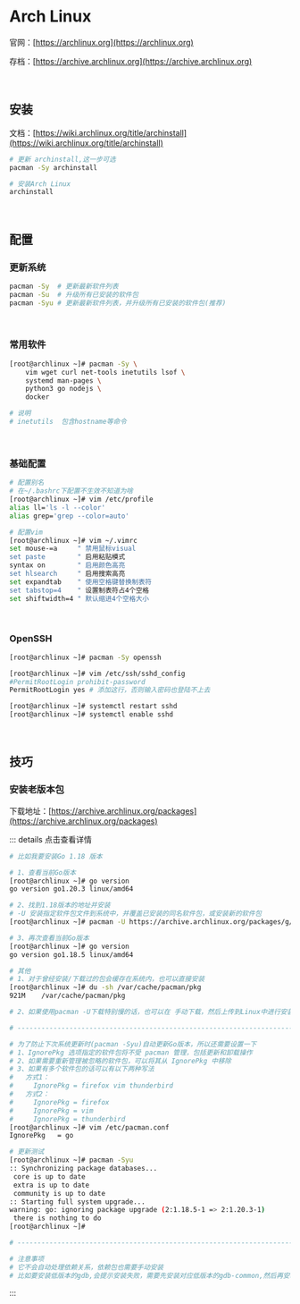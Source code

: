 # Arch Linux

官网：[https://archlinux.org](https://archlinux.org)

存档：[https://archive.archlinux.org](https://archive.archlinux.org)

<br />

## 安装

文档：[https://wiki.archlinux.org/title/archinstall](https://wiki.archlinux.org/title/archinstall)

```bash
# 更新 archinstall,这一步可选
pacman -Sy archinstall

# 安装Arch Linux
archinstall
```

<br />

## 配置

### 更新系统

```bash
pacman -Sy	# 更新最新软件列表
pacman -Su	# 升级所有已安装的软件包
pacman -Syu # 更新最新软件列表，并升级所有已安装的软件包(推荐)
```

<br />

### 常用软件

```bash
[root@archlinux ~]# pacman -Sy \
	vim wget curl net-tools inetutils lsof \
	systemd man-pages \
	python3 go nodejs \
	docker

# 说明
# inetutils  包含hostname等命令
```

<br />

### 基础配置

```bash
# 配置别名
# 在~/.bashrc下配置不生效不知道为啥
[root@archlinux ~]# vim /etc/profile
alias ll='ls -l --color'
alias grep='grep --color=auto'

# 配置vim
[root@archlinux ~]# vim ~/.vimrc
set mouse-=a     " 禁用鼠标visual
set paste        " 启用粘贴模式
syntax on        " 启用颜色高亮
set hlsearch     " 启用搜索高亮
set expandtab    " 使用空格键替换制表符
set tabstop=4    " 设置制表符占4个空格
set shiftwidth=4 " 默认缩进4个空格大小
```

<br />

### OpenSSH

```bash
[root@archlinux ~]# pacman -Sy openssh

[root@archlinux ~]# vim /etc/ssh/sshd_config
#PermitRootLogin prohibit-password
PermitRootLogin yes # 添加这行，否则输入密码也登陆不上去

[root@archlinux ~]# systemctl restart sshd
[root@archlinux ~]# systemctl enable sshd
```

<br />

## 技巧

### 安装老版本包

下载地址：[https://archive.archlinux.org/packages](https://archive.archlinux.org/packages)

::: details 点击查看详情

```bash
# 比如我要安装Go 1.18 版本

# 1、查看当前Go版本
[root@archlinux ~]# go version
go version go1.20.3 linux/amd64

# 2、找到1.18版本的地址并安装
# -U 安装指定软件包文件到系统中，并覆盖已安装的同名软件包，或安装新的软件包
[root@archlinux ~]# pacman -U https://archive.archlinux.org/packages/g/go/go-2%3A1.18.5-1-x86_64.pkg.tar.zst

# 3、再次查看当前Go版本
[root@archlinux ~]# go version
go version go1.18.5 linux/amd64

# 其他
# 1、对于曾经安装/下载过的包会缓存在系统内，也可以直接安装
[root@archlinux ~]# du -sh /var/cache/pacman/pkg
921M    /var/cache/pacman/pkg

# 2、如果使用pacman -U下载特别慢的话，也可以在 手动下载，然后上传到Linux中进行安装

# ------------------------------------------------------------------------------------------------------------

# 为了防止下次系统更新时(pacman -Syu)自动更新Go版本，所以还需要设置一下
# 1、IgnorePkg 选项指定的软件包将不受 pacman 管理，包括更新和卸载操作
# 2、如果需要重新管理被忽略的软件包，可以将其从 IgnorePkg 中移除
# 3、如果有多个软件包的话可以有以下两种写法
#   方式1：
#     IgnorePkg = firefox vim thunderbird
#   方式2：
#     IgnorePkg = firefox
#     IgnorePkg = vim
#     IgnorePkg = thunderbird
[root@archlinux ~]# vim /etc/pacman.conf
IgnorePkg   = go

# 更新测试
[root@archlinux ~]# pacman -Syu
:: Synchronizing package databases...
 core is up to date
 extra is up to date
 community is up to date
:: Starting full system upgrade...
warning: go: ignoring package upgrade (2:1.18.5-1 => 2:1.20.3-1)
 there is nothing to do
[root@archlinux ~]# 

# ------------------------------------------------------------------------------------------------------------

# 注意事项
# 它不会自动处理依赖关系，依赖包也需要手动安装
# 比如要安装低版本的gdb,会提示安装失败，需要先安装对应低版本的gdb-common,然后再安装gdb即可
```

:::
